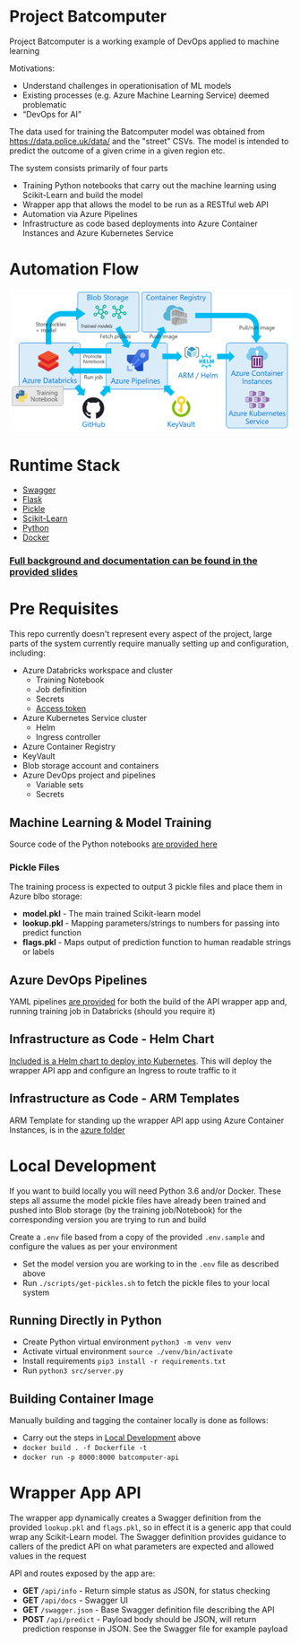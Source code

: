 # Project Batcomputer
Project Batcomputer is a working example of DevOps applied to machine learning

Motivations:
- Understand challenges in operationisation of ML models
- Existing processes (e.g. Azure Machine Learning Service) deemed problematic
- “DevOps for AI”

The data used for training the Batcomputer model was obtained from https://data.police.uk/data/ and the "street" CSVs. The model is intended to predict the outcome of a given crime in a given region etc.

The system consists primarily of four parts
 - Training Python notebooks that carry out the machine learning using Scikit-Learn and build the model
 - Wrapper app that allows the model to be run as a RESTful web API
 - Automation via Azure Pipelines
 - Infrastructure as code based deployments into Azure Container Instances and Azure Kubernetes Service 

# Automation Flow
![pic](docs/diagram.png)

# Runtime Stack
- [Swagger](https://swagger.io/)
- [Flask](http://flask.pocoo.org/)
- [Pickle](https://docs.python.org/3/library/pickle.html)
- [Scikit-Learn](https://scikit-learn.org/stable/)
- [Python](https://www.python.org/)
- [Docker](https://www.docker.com/)


### [Full background and documentation can be found in the provided slides](docs/Project%20Batcomputer%20v0.0.2.pdf)

# Pre Requisites
This repo currently doesn't represent every aspect of the project, large parts of the system currently require manually setting up and configuration, including:
- Azure Databricks workspace and cluster 
  - Training Notebook
  - Job definition
  - Secrets
  - [Access token](https://docs.databricks.com/api/latest/authentication.html#generate-a-token)
- Azure Kubernetes Service cluster
  - Helm
  - Ingress controller
- Azure Container Registry
- KeyVault 
- Blob storage account and containers
- Azure DevOps project and pipelines 
  - Variable sets
  - Secrets

## Machine Learning & Model Training
Source code of the Python notebooks [are provided here](/notebooks)

### Pickle Files
The training process is expected to output 3 pickle files and place them in Azure blbo storage:
- **model.pkl** - The main trained Scikit-learn model
- **lookup.pkl** - Mapping parameters/strings to numbers for passing into predict function
- **flags.pkl** - Maps output of prediction function to human readable strings or labels


## Azure DevOps Pipelines
YAML pipelines [are provided](/pipelines) for both the build of the API wrapper app and, running training job in Databricks (should you require it)

## Infrastructure as Code - Helm Chart
[Included is a Helm chart to deploy into Kubernetes](/helm). This will deploy the wrapper API app and configure an Ingress to route traffic to it

## Infrastructure as Code - ARM Templates
ARM Template for standing up the wrapper API app using Azure Container Instances, is in the [azure folder](/azure)

# Local Development
If you want to build locally you will need Python 3.6 and/or Docker. These steps all assume the model pickle files have already been trained and pushed into Blob storage (by the training job/Notebook) for the corresponding version you are trying to run and build

Create a `.env` file based from a copy of the provided `.env.sample` and configure the values as per your environment

- Set the model version you are working to in the `.env` file as described above
- Run `./scripts/get-pickles.sh` to fetch the pickle files to your local system

## Running Directly in Python
- Create Python virtual environment `python3 -m venv venv`
- Activate virtual environment `source ./venv/bin/activate`
- Install requirements `pip3 install -r requirements.txt`
- Run `python3 src/server.py`

## Building Container Image
Manually building and tagging the container locally is done as follows:

- Carry out the steps in [Local Development](#local-development) above
- `docker build . -f Dockerfile -t `
- `docker run -p 8000:8000 batcomputer-api`

# Wrapper App API
The wrapper app dynamically creates a Swagger definition from the provided `lookup.pkl` and `flags.pkl`, so in effect it is a generic app that could wrap any Scikit-Learn model. The Swagger definition provides guidance to callers of the predict API on what parameters are expected and allowed values in the request 

API and routes exposed by the app are:
- **GET** `/api/info` - Return simple status as JSON, for status checking
- **GET** `/api/docs` - Swagger UI
- **GET** `/swagger.json` - Base Swagger definition file describing the API
- **POST** `/api/predict` - Payload body should be JSON, will return prediction response in JSON. See the Swagger file for example payload

